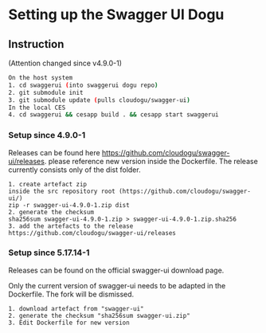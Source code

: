 # Setting up the Swagger UI Dogu

## Instruction

(Attention changed since v4.9.0-1)
```bash
On the host system
1. cd swaggerui (into swaggerui dogu repo)
2. git submodule init
3. git submodule update (pulls cloudogu/swagger-ui)
In the local CES
4. cd swaggerui && cesapp build . && cesapp start swaggerui
```

### Setup since 4.9.0-1
Releases can be found here https://github.com/cloudogu/swagger-ui/releases.
please reference new version inside the Dockerfile. The release currently consists only of the dist folder.
```
1. create artefact zip
inside the src repository root (https://github.com/cloudogu/swagger-ui/)
zip -r swagger-ui-4.9.0-1.zip dist
2. generate the checksum 
sha256sum swagger-ui-4.9.0-1.zip > swagger-ui-4.9.0-1.zip.sha256
3. add the artefacts to the release https://github.com/cloudogu/swagger-ui/releases
```

### Setup since 5.17.14-1
Releases can be found on the official swagger-ui download page.

Only the current version of swagger-ui needs to be adapted in the Dockerfile.
The fork will be dismissed.
```
1. download artefact from "swagger-ui"
2. generate the checksum "sha256sum swagger-ui.zip"
3. Edit Dockerfile for new version
```

